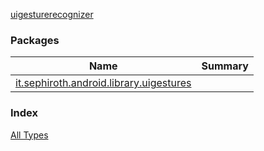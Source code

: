 [uigesturerecognizer](./index.md)

### Packages

| Name | Summary |
|---|---|
| [it.sephiroth.android.library.uigestures](it.sephiroth.android.library.uigestures/index.md) |  |

### Index

[All Types](alltypes/index.md)